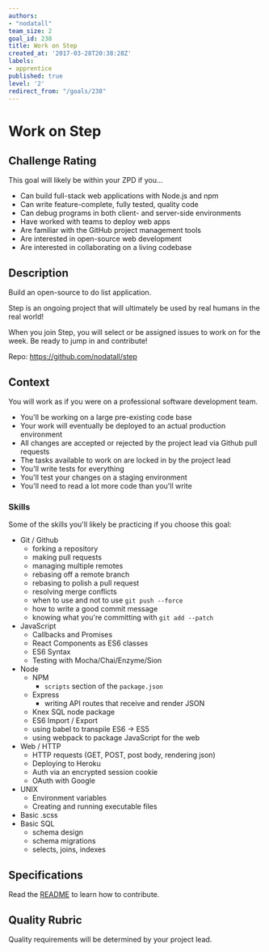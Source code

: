 ```yaml
---
authors:
- "nodatall"
team_size: 2
goal_id: 238
title: Work on Step
created_at: '2017-03-28T20:38:28Z'
labels:
- apprentice
published: true
level: '2'
redirect_from: "/goals/238"
---
```


# Work on Step

## Challenge Rating

This goal will likely be within your ZPD if you...

- Can build full-stack web applications with Node.js and npm
- Can write feature-complete, fully tested, quality code
- Can debug programs in both client- and server-side environments
- Have worked with teams to deploy web apps
- Are familiar with the GitHub project management tools
- Are interested in open-source web development
- Are interested in collaborating on a living codebase

## Description

Build an open-source to do list application.

Step is an ongoing project that will ultimately be used by real humans in the real world!

When you join Step, you will select or be assigned issues to work on for the week. Be ready to jump in and contribute!

Repo: https://github.com/nodatall/step

## Context

You will work as if you were on a professional software development team.

- You'll be working on a large pre-existing code base
- Your work will eventually be deployed to an actual production environment
- All changes are accepted or rejected by the project lead via Github pull requests
- The tasks available to work on are locked in by the project lead
- You'll write tests for everything
- You'll test your changes on a staging environment
- You'll need to read a lot more code than you'll write

### Skills

Some of the skills you'll likely be practicing if you choose this goal:

- Git / Github
  - forking a repository
  - making pull requests
  - managing multiple remotes
  - rebasing off a remote branch
  - rebasing to polish a pull request
  - resolving merge conflicts
  - when to use and not to use `git push --force`
  - how to write a good commit message
  - knowing what you're committing with `git add --patch`
- JavaScript
  - Callbacks and Promises
  - React Components as ES6 classes
  - ES6 Syntax
  - Testing with Mocha/Chai/Enzyme/Sion
- Node
  - NPM
    - `scripts` section of the `package.json`
  - Express
    - writing API routes that receive and render JSON
  - Knex SQL node package
  - ES6 Import / Export
  - using babel to transpile ES6 -> ES5
  - using webpack to package JavaScript for the web
- Web / HTTP
  - HTTP requests (GET, POST, post body, rendering json)
  - Deploying to Heroku
  - Auth via an encrypted session cookie
  - OAuth with Google
- UNIX
  - Environment variables
  - Creating and running executable files
- Basic .scss
- Basic SQL
  - schema design
  - schema migrations
  - selects, joins, indexes

## Specifications

Read the [README](https://github.com/nodatall/step) to learn how to contribute.

## Quality Rubric

Quality requirements will be determined by your project lead.
